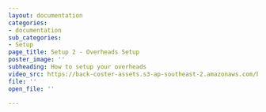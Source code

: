 ```yaml
---
layout: documentation
categories:
- documentation
sub_categories:
- Setup
page_title: Setup 2 - Overheads Setup
poster_image: ''
subheading: How to setup your overheads
video_src: https://back-coster-assets.s3-ap-southeast-2.amazonaws.com/bp-training-videos/Setup+2+-+Overheads+Setup.mp4
file: ''
open_file: ''

---
```

